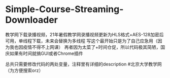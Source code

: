# Simple-Course-Streaming-Downloader
教学网下载录播视频，21年暑假教学网录播视频更新为HLS格式+AES-128加密后可用，单线程下载，未来会替换为多线程
写这个最开始只是为了自己应急用（因为我也因疫情不得不上网课）
再者因为太菜了+时间仓促，所以代码极其简陋，国庆如果有时间就搞GUI或者Chrome插件

总共只需要修改代码的两处变量，注释里有详细的description
#北京大学教学网（为方便搜索orz）
